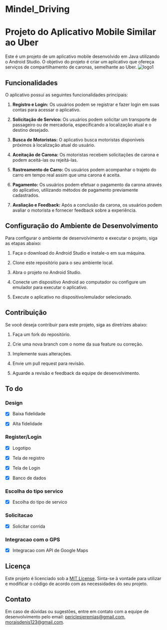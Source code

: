 # Mindel_Driving

# Projeto do Aplicativo Mobile Similar ao Uber

Este é um projeto de um aplicativo mobile desenvolvido em Java utilizando o Android Studio. O objetivo do projeto é criar um aplicativo que ofereça serviços de compartilhamento de caronas, semelhante ao Uber.
![logo1](https://user-images.githubusercontent.com/92488227/234706002-ee83bf00-a27d-4d66-b0ab-3dd95bf274bf.png)

## Funcionalidades

O aplicativo possui as seguintes funcionalidades principais:

1. **Registro e Login:** Os usuários podem se registrar e fazer login em suas contas para acessar o aplicativo.

2. **Solicitação de Servico:** Os usuários podem solicitar um transporte de passageiro ou de mercadoria, especificando a localização atual e o destino desejado.

3. **Busca de Motoristas:** O aplicativo busca motoristas disponíveis próximos à localização atual do usuário.

4. **Aceitação de Carona:** Os motoristas recebem solicitações de carona e podem aceitá-las ou rejeitá-las.

5. **Rastreamento de Carro:** Os usuários podem acompanhar o trajeto do carro em tempo real assim que uma carona é aceita.

6. **Pagamento:** Os usuários podem efetuar o pagamento da carona através do aplicativo, utilizando métodos de pagamento previamente cadastrados.

7. **Avaliação e Feedback:** Após a conclusão da carona, os usuários podem avaliar o motorista e fornecer feedback sobre a experiência.

## Configuração do Ambiente de Desenvolvimento

Para configurar o ambiente de desenvolvimento e executar o projeto, siga as etapas abaixo:

1. Faça o download do Android Studio e instale-o em sua máquina.

2. Clone este repositório para o seu ambiente local.

3. Abra o projeto no Android Studio.

4. Conecte um dispositivo Android ao computador ou configure um emulador para executar o aplicativo.

5. Execute o aplicativo no dispositivo/emulador selecionado.

## Contribuição

Se você deseja contribuir para este projeto, siga as diretrizes abaixo:

1. Faça um fork do repositório.

2. Crie uma nova branch com o nome da sua feature ou correção.

3. Implemente suas alterações.

4. Envie um pull request para revisão.

5. Aguarde a revisão e feedback da equipe de desenvolvimento.
## To do

### Design

- [x] Baixa fidelidade

- [x] Alta fidelidade

### Register/Login

- [x] Logotipo

- [x] Tela de registro

- [x] Tela de Login

- [x] Banco de dados

### Escolha do tipo servico

- [x] Escolha do tipo de servico

### Solicitacao

- [x] Solicitar corrida

### Integracao com o GPS

- [x] Integracao com API de Google Maps
## Licença

Este projeto é licenciado sob a [MIT License](LICENSE). Sinta-se à vontade para utilizar e modificar o código de acordo com as necessidades do seu projeto.

## Contato

Em caso de dúvidas ou sugestões, entre em contato com a equipe de desenvolvimento pelo email: periclesjeremias@gmail.com, moraisdenis123@gmail.com.

